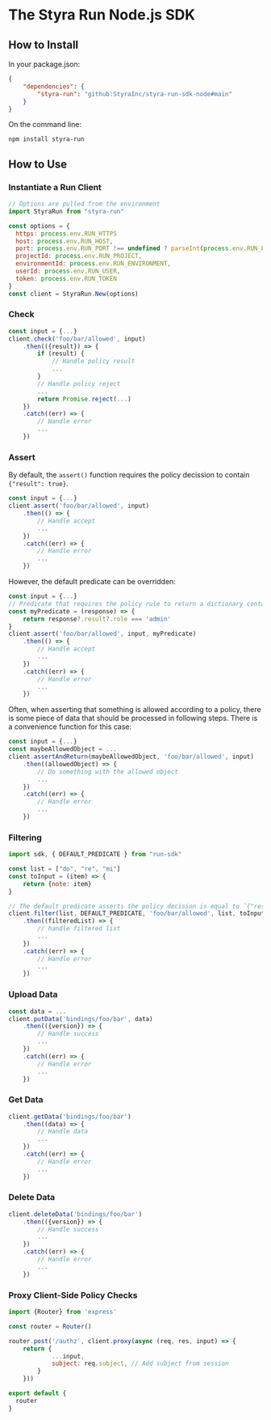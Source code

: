 # The Styra Run Node.js SDK

## How to Install

In your package.json:
```json
{
    "dependencies": {
        "styra-run": "github:StyraInc/styra-run-sdk-node#main"
    }
}
```

On the command line:
```
npm install styra-run
```

## How to Use

### Instantiate a Run Client

```javascript
// Options are pulled from the environment
import StyraRun from "styra-run"

const options = {
  https: process.env.RUN_HTTPS
  host: process.env.RUN_HOST,
  port: process.env.RUN_PORT !== undefined ? parseInt(process.env.RUN_PORT) : undefined,
  projectId: process.env.RUN_PROJECT,
  environmentId: process.env.RUN_ENVIRONMENT,
  userId: process.env.RUN_USER,
  token: process.env.RUN_TOKEN
}
const client = StyraRun.New(options)
```

### Check

```javascript
const input = {...}
client.check('foo/bar/allowed', input)
    .then(({result}) => {
        if (result) {
            // Handle policy result
            ...
        }
        // Handle policy reject
        ...
        return Promise.reject(...)
    })
    .catch((err) => {
        // Handle error
        ...
    })
```

### Assert

By default, the `assert()` function requires the policy decission to contain `{"result": true}`.

```javascript
const input = {...}
client.assert('foo/bar/allowed', input)
    .then(() => {
        // Handle accept
        ...
    })
    .catch((err) => {
        // Handle error
        ...
    })
```

However, the default predicate can be overridden:

```javascript
const input = {...}
// Predicate that requires the policy rule to return a dictionary containing a `{"role": "admin"}` entry.
const myPredicate = (response) => {
    return response?.result?.role === 'admin'
}
client.assert('foo/bar/allowed', input, myPredicate)
    .then(() => {
        // Handle accept
        ...
    })
    .catch((err) => {
        // Handle error
        ...
    })
```

Often, when asserting that something is allowed according to a policy, there is some piece of data that should be processed in following steps. There is a convenience function for this case:

```javascript
const input = {...}
const maybeAllowedObject = ...
client.assertAndReturn(maybeAllowedObject, 'foo/bar/allowed', input)
    .then((allowedObject) => {
        // Do something with the allowed object
        ...
    })
    .catch((err) => {
        // Handle error
        ...
    })
```

### Filtering

```javascript
import sdk, { DEFAULT_PREDICATE } from "run-sdk"

const list = ["do", "re", "mi"]
const toInput = (item) => {
    return {note: item}
}

// The default predicate asserts the policy decision is equal to `{"result": true}`
client.filter(list, DEFAULT_PREDICATE, 'foo/bar/allowed', list, toInput)
    .then((filteredList) => {
        // handle filtered list
        ...
    })
    .catch((err) => {
        // Handle error
        ...
    })
```

### Upload Data

```javascript
const data = ...
client.putData('bindings/foo/bar', data)
    .then(({version}) => {
        // Handle success
        ...
    })
    .catch((err) => {
        // Handle error
        ...
    })
```

### Get Data

```javascript
client.getData('bindings/foo/bar')
    .then((data) => {
        // Handle data
        ...
    })
    .catch((err) => {
        // Handle error
        ...
    })
```

### Delete Data

```javascript
client.deleteData('bindings/foo/bar')
    .then(({version}) => {
        // Handle success
        ...
    })
    .catch((err) => {
        // Handle error
        ...
    })
```

### Proxy Client-Side Policy Checks

```javascript
import {Router} from 'express'

const router = Router()

router.post('/authz', client.proxy(async (req, res, input) => {
    return {
            ...input,
            subject: req.subject, // Add subject from session
        }
    }))

export default {
  router
}
```

